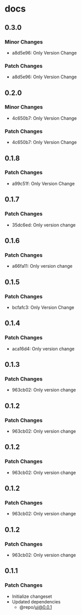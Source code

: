 # docs

## 0.3.0

### Minor Changes

- a8d5e96: Only Version Change

### Patch Changes

- a8d5e96: Only Version Change

## 0.2.0

### Minor Changes

- 4c650b7: Only Version Change

### Patch Changes

- 4c650b7: Only Version Change

## 0.1.8

### Patch Changes

- a99c51f: Only Version Change

## 0.1.7

### Patch Changes

- 35dc6ed: Only version change

## 0.1.6

### Patch Changes

- a66fa11: Only version change

## 0.1.5

### Patch Changes

- bcfafc3: Only Version Change

## 0.1.4

### Patch Changes

- aca16d4: Only version change

## 0.1.3

### Patch Changes

- 963cb02: Only version change

## 0.1.2

### Patch Changes

- 963cb02: Only version change

## 0.1.2

### Patch Changes

- 963cb02: Only version change

## 0.1.2

### Patch Changes

- 963cb02: Only version change

## 0.1.2

### Patch Changes

- 963cb02: Only version change

## 0.1.1

### Patch Changes

- Initialize changeset
- Updated dependencies
  - @repo/ui@0.0.1
